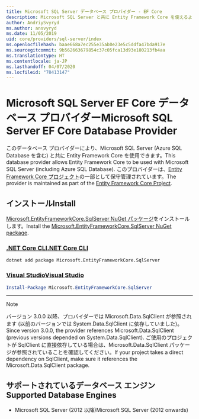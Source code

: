 ```yaml
---
title: Microsoft SQL Server データベース プロバイダー - EF Core
description: Microsoft SQL Server と共に Entity Framework Core を使えるようにするデータベース プロバイダーに関するドキュメントです
author: AndriySvyryd
ms.author: ansvyryd
ms.date: 11/05/2019
uid: core/providers/sql-server/index
ms.openlocfilehash: baae668a7ec255e35ab0e23e5c5ddfa47bda917e
ms.sourcegitcommit: 9b562663679854c37c05fca13d93e180213fb4aa
ms.translationtype: HT
ms.contentlocale: ja-JP
ms.lasthandoff: 04/07/2020
ms.locfileid: "78413147"
---
```

# <a name="microsoft-sql-server-ef-core-database-provider"></a><span data-ttu-id="eaf61-103">Microsoft SQL Server EF Core データベース プロバイダー</span><span class="sxs-lookup"><span data-stu-id="eaf61-103">Microsoft SQL Server EF Core Database Provider</span></span>

<span data-ttu-id="eaf61-104">このデータベース プロバイダーにより、Microsoft SQL Server (Azure SQL Database を含む) と共に Entity Framework Core を使用できます。</span><span class="sxs-lookup"><span data-stu-id="eaf61-104">This database provider allows Entity Framework Core to be used with Microsoft SQL Server (including Azure SQL Database).</span></span> <span data-ttu-id="eaf61-105">このプロバイダーは、[Entity Framework Core プロジェクト](https://github.com/aspnet/EntityFrameworkCore)の一部として保守管理されています。</span><span class="sxs-lookup"><span data-stu-id="eaf61-105">The provider is maintained as part of the [Entity Framework Core Project](https://github.com/aspnet/EntityFrameworkCore).</span></span>

## <a name="install"></a><span data-ttu-id="eaf61-106">インストール</span><span class="sxs-lookup"><span data-stu-id="eaf61-106">Install</span></span>

<span data-ttu-id="eaf61-107">[Microsoft.EntityFrameworkCore.SqlServer NuGet パッケージ](https://www.nuget.org/packages/Microsoft.EntityFrameworkCore.SqlServer/)をインストールします。</span><span class="sxs-lookup"><span data-stu-id="eaf61-107">Install the [Microsoft.EntityFrameworkCore.SqlServer NuGet package](https://www.nuget.org/packages/Microsoft.EntityFrameworkCore.SqlServer/).</span></span>

### <a name="net-core-cli"></a>[<span data-ttu-id="eaf61-108">.NET Core CLI</span><span class="sxs-lookup"><span data-stu-id="eaf61-108">.NET Core CLI</span></span>](#tab/dotnet-core-cli)

```dotnetcli
dotnet add package Microsoft.EntityFrameworkCore.SqlServer
```

### <a name="visual-studio"></a>[<span data-ttu-id="eaf61-109">Visual Studio</span><span class="sxs-lookup"><span data-stu-id="eaf61-109">Visual Studio</span></span>](#tab/vs)

``` powershell
Install-Package Microsoft.EntityFrameworkCore.SqlServer
```

***

> [!NOTE]
> <span data-ttu-id="eaf61-110">バージョン 3.0.0 以降、プロバイダーでは Microsoft.Data.SqlClient が参照されます (以前のバージョンでは System.Data.SqlClient に依存していました)。</span><span class="sxs-lookup"><span data-stu-id="eaf61-110">Since version 3.0.0, the provider references Microsoft.Data.SqlClient (previous versions depended on System.Data.SqlClient).</span></span> <span data-ttu-id="eaf61-111">ご使用のプロジェクトが SqlClient に直接依存している場合は、Microsoft.Data.SqlClient パッケージが参照されていることを確認してください。</span><span class="sxs-lookup"><span data-stu-id="eaf61-111">If your project takes a direct dependency on SqlClient, make sure it references the Microsoft.Data.SqlClient package.</span></span>

## <a name="supported-database-engines"></a><span data-ttu-id="eaf61-112">サポートされているデータベース エンジン</span><span class="sxs-lookup"><span data-stu-id="eaf61-112">Supported Database Engines</span></span>

* <span data-ttu-id="eaf61-113">Microsoft SQL Server (2012 以降)</span><span class="sxs-lookup"><span data-stu-id="eaf61-113">Microsoft SQL Server (2012 onwards)</span></span>
